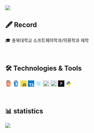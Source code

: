 <img src="https://capsule-render.vercel.app/api?type=Waving&color=78B2D1&height=200&section=header&text=Unnimm%20GitHub&fontSize=50&fontColor=ffffff&fontAlignY=40" />

<h2>🖋️ Record</h2>
<p>🎓 충북대학교 소프트웨어학과/의류학과 재학</p>
<br/>

<h2>🛠️ Technologies & Tools</h2>

<code style="display: inline-flex; justify-content: center; align-items: center;"><img height="20" width="20"  src="https://raw.githubusercontent.com/devicons/devicon/master/icons/html5/html5-original-wordmark.svg"></code>
<code style="display: inline-flex; justify-content: center; align-items: center;"><img height="20" width="20"  src="https://raw.githubusercontent.com/devicons/devicon/master/icons/css3/css3-original-wordmark.svg"></code>
<code style="display: inline-flex; justify-content: center; align-items: center;"><img height="20" width="20" src="https://raw.githubusercontent.com/github/explore/80688e429a7d4ef2fca1e82350fe8e3517d3494d/topics/javascript/javascript.png"></code>
<code style="display: inline-flex; justify-content: center; align-items: center;"><img height="20" width="20"  src="https://raw.githubusercontent.com/github/explore/80688e429a7d4ef2fca1e82350fe8e3517d3494d/topics/typescript/typescript.png"></code>
<code style="display: inline-flex; justify-content: center; align-items: center;"><img height="20" src="https://raw.githubusercontent.com/github/explore/80688e429a7d4ef2fca1e82350fe8e3517d3494d/topics/react/react.png"></code>
<code style="display: inline-flex; justify-content: center; align-items: center;"><img height="20" width="20" src="https://cdn.worldvectorlogo.com/logos/nextjs-2.svg"></code>
<code style="display: inline-flex; justify-content: center; align-items: center;"><img height="20" width="20" src="https://www.vectorlogo.zone/logos/tailwindcss/tailwindcss-icon.svg"></code>
<code style="display: inline-flex; justify-content: center; align-items: center;"><img height="20" width="20"  src="https://raw.githubusercontent.com/github/explore/05d0f0dfceafd861bdf2b53559399dae7b2e2d8b/topics/figma/figma.png"></code>
<code style="display: inline-flex; justify-content: center; align-items: center;"><img height="20" width="20"  src="https://raw.githubusercontent.com/github/explore/80688e429a7d4ef2fca1e82350fe8e3517d3494d/topics/python/python.png"></code>


<br/>
<h2>📊 statistics</h2>
<div >
  <img src = "https://github-readme-stats.vercel.app/api?username=unnimm&show_icons=true&theme=transparent&title_color=1D73A1&icon_color=1D73A1&text_color=595959">
</div>

